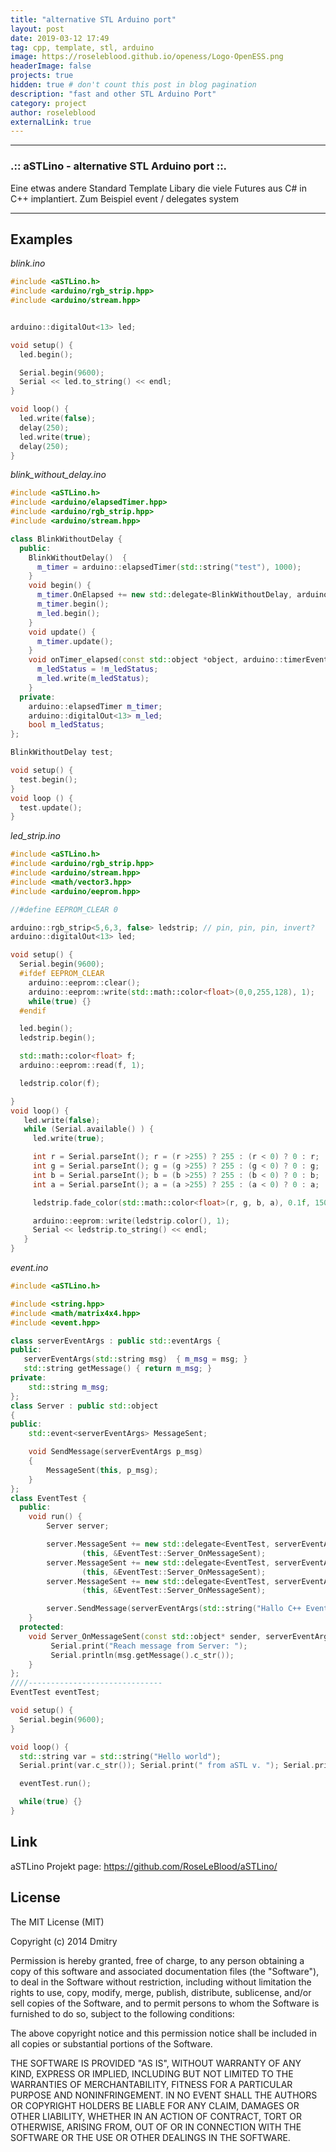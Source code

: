 ```yaml
---
title: "alternative STL Arduino port"
layout: post
date: 2019-03-12 17:49
tag: cpp, template, stl, arduino
image: https://roseleblood.github.io/openess/Logo-OpenESS.png
headerImage: false
projects: true
hidden: true # don't count this post in blog pagination
description: "fast and other STL Arduino Port"
category: project
author: roseleblood
externalLink: true
---
```


---
### .:: aSTLino - alternative STL Arduino port ::.
Eine etwas andere Standard Template Libary die viele Futures aus C# in C++ implantiert. Zum Beispiel event / delegates system

----

## Examples

_blink.ino_

```cpp
#include <aSTLino.h>
#include <arduino/rgb_strip.hpp>
#include <arduino/stream.hpp>


arduino::digitalOut<13> led;

void setup() {
  led.begin();

  Serial.begin(9600);
  Serial << led.to_string() << endl;
}

void loop() {
  led.write(false);
  delay(250);
  led.write(true);
  delay(250);
}
```
_blink_without_delay.ino_

```cpp
#include <aSTLino.h>
#include <arduino/elapsedTimer.hpp>
#include <arduino/rgb_strip.hpp>
#include <arduino/stream.hpp>

class BlinkWithoutDelay {
  public:
    BlinkWithoutDelay()  {
      m_timer = arduino::elapsedTimer(std::string("test"), 1000);
    }
    void begin() {
      m_timer.OnElapsed += new std::delegate<BlinkWithoutDelay, arduino::timerEventArgs>(this,    &BlinkWithoutDelay::onTimer_elapsed);
      m_timer.begin();
      m_led.begin();
    }
    void update() {
      m_timer.update();
    }
    void onTimer_elapsed(const std::object *object, arduino::timerEventArgs args) {
      m_ledStatus = !m_ledStatus;
      m_led.write(m_ledStatus);
    }
  private:
    arduino::elapsedTimer m_timer;
    arduino::digitalOut<13> m_led;
    bool m_ledStatus;
};

BlinkWithoutDelay test;

void setup() {
  test.begin();
}
void loop () {
  test.update();
}

```
_led_strip.ino_

```cpp
#include <aSTLino.h>
#include <arduino/rgb_strip.hpp>
#include <arduino/stream.hpp>
#include <math/vector3.hpp>
#include <arduino/eeprom.hpp>

//#define EEPROM_CLEAR 0

arduino::rgb_strip<5,6,3, false> ledstrip; // pin, pin, pin, invert?
arduino::digitalOut<13> led;

void setup() {
  Serial.begin(9600);
  #ifdef EEPROM_CLEAR
    arduino::eeprom::clear();
    arduino::eeprom::write(std::math::color<float>(0,0,255,128), 1);
    while(true) {}
  #endif

  led.begin();
  ledstrip.begin();

  std::math::color<float> f;
  arduino::eeprom::read(f, 1);

  ledstrip.color(f);

}
void loop() {
   led.write(false);
   while (Serial.available() ) {
     led.write(true);

     int r = Serial.parseInt(); r = (r >255) ? 255 : (r < 0) ? 0 : r;
     int g = Serial.parseInt(); g = (g >255) ? 255 : (g < 0) ? 0 : g;
     int b = Serial.parseInt(); b = (b >255) ? 255 : (b < 0) ? 0 : b;
     int a = Serial.parseInt(); a = (a >255) ? 255 : (a < 0) ? 0 : a;

     ledstrip.fade_color(std::math::color<float>(r, g, b, a), 0.1f, 150);

     arduino::eeprom::write(ledstrip.color(), 1);
     Serial << ledstrip.to_string() << endl;
   }
}
```

_event.ino_
```cpp
#include <aSTLino.h>

#include <string.hpp>
#include <math/matrix4x4.hpp>
#include <event.hpp>

class serverEventArgs : public std::eventArgs {
public:
   serverEventArgs(std::string msg)  { m_msg = msg; }
   std::string getMessage() { return m_msg; }
private:
    std::string m_msg;
};
class Server : public std::object
{
public:
    std::event<serverEventArgs> MessageSent;

    void SendMessage(serverEventArgs p_msg)
    {
        MessageSent(this, p_msg);
    }
};
class EventTest {
  public:
    void run() {
        Server server;

        server.MessageSent += new std::delegate<EventTest, serverEventArgs>
                (this, &EventTest::Server_OnMessageSent);
        server.MessageSent += new std::delegate<EventTest, serverEventArgs>
                (this, &EventTest::Server_OnMessageSent);
        server.MessageSent += new std::delegate<EventTest, serverEventArgs>
                (this, &EventTest::Server_OnMessageSent);

        server.SendMessage(serverEventArgs(std::string("Hallo C++ EventSystem")));
    }
  protected:
    void Server_OnMessageSent(const std::object* sender, serverEventArgs msg) {
         Serial.print("Reach message from Server: ");
         Serial.println(msg.getMessage().c_str());
    }
};
////------------------------------
EventTest eventTest;

void setup() {
  Serial.begin(9600);
}

void loop() {
  std::string var = std::string("Hello world");
  Serial.print(var.c_str()); Serial.print(" from aSTL v. "); Serial.println(std::asstlVersion().c_str() );

  eventTest.run();

  while(true) {}
}
```

## Link
aSTLino Projekt page: https://github.com/RoseLeBlood/aSTLino/

## License
The MIT License (MIT)

Copyright (c) 2014 Dmitry

Permission is hereby granted, free of charge, to any person obtaining a copy of this software and associated documentation files (the "Software"), to deal in the Software without restriction, including without limitation the rights to use, copy, modify, merge, publish, distribute, sublicense, and/or sell copies of the Software, and to permit persons to whom the Software is furnished to do so, subject to the following conditions:

The above copyright notice and this permission notice shall be included in all copies or substantial portions of the Software.

THE SOFTWARE IS PROVIDED "AS IS", WITHOUT WARRANTY OF ANY KIND, EXPRESS OR IMPLIED, INCLUDING BUT NOT LIMITED TO THE WARRANTIES OF MERCHANTABILITY, FITNESS FOR A PARTICULAR PURPOSE AND NONINFRINGEMENT. IN NO EVENT SHALL THE AUTHORS OR COPYRIGHT HOLDERS BE LIABLE FOR ANY CLAIM, DAMAGES OR OTHER LIABILITY, WHETHER IN AN ACTION OF CONTRACT, TORT OR OTHERWISE, ARISING FROM, OUT OF OR IN CONNECTION WITH THE SOFTWARE OR THE USE OR OTHER DEALINGS IN THE SOFTWARE.
